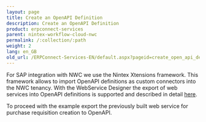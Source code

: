 ```yaml
---
layout: page
title: Create an OpenAPI Definition
description: Create an OpenAPI Definition
product: erpconnect-services
parent: nintex-workflow-cloud-nwc
permalink: /:collection/:path
weight: 2
lang: en_GB
old_url: /ERPConnect-Services-EN/default.aspx?pageid=create_open_api_definitions
---
```


For SAP integration with NWC we use the Nintex Xtensions framework. This framework allows to import OpenAPI definitions as custom connectors into the NWC tenancy. With the WebService Designer the export of web services into OpenAPI definitions is supported and described in detail [here](). 

To proceed with the example export the previously built web service for purchase requisition creation to OpenAPI.   